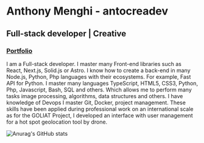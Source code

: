 # Anthony Menghi - antocreadev
## Full-stack developer | Creative
### [Portfolio](https://www.antocrea.dev)
I am a Full-stack developer. I master many Front-end libraries such as React, Next.js, Solid.js or Astro. 
I know how to create a back-end in many Node.js, Python, Php languages with their ecosystems. 
For example, Fast API for Python. I master many languages TypeScript, HTML5, CSS3, Python, Php, Javascript, Bash, SQL and others.
Which allows me to perform many tasks image processing, algorithms, data structures and others.
I have knowledge of Devops I master Git, Docker, project management. 
These skills have been applied during professional work on an international scale as for the GOLIAT Project, I developed an interface with user management for a hot spot geolocation tool by drone.

![Anurag's GitHub stats](https://github-readme-stats.vercel.app/api?username=antocreadev&show_icons=true&theme=radical)


